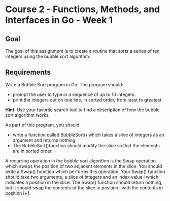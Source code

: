 # Course 2 - Functions, Methods, and Interfaces in Go - Week 1
## Goal
The goal of this assignment is to create a routine that sorts a series of ten integers using the bubble sort algorithm. 

## Requirements
Write a Bubble Sort program in Go. 
The program should:
* prompt the user to type in a sequence of up to 10 integers. 
* print the integers out on one line, in sorted order, from least to greatest. 

**Hint**: 
Use your favorite search tool to find a description of how the bubble sort algorithm works.

As part of this program, you should:
* write a function called BubbleSort() which
takes a slice of integers as an argument and returns nothing. 
* The BubbleSort()function should modify the slice so that the elements are in sorted order.

A recurring operation in the bubble sort algorithm is the Swap operation which swaps the position of two adjacent elements in the slice. You should write a Swap() function which performs this operation. 
Your Swap() function should take two arguments, a slice of integers and an index value i which indicates a position in the slice. 
The Swap() function should return nothing, but it should swap the contents of the slice in position i with the contents in position i+1.